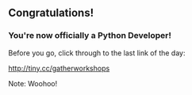 ## Congratulations!

### You're now officially a Python Developer!

Before you go, click through to the last link of the day:

http://tiny.cc/gatherworkshops
<!-- http://tiny.cc/gather -->

Note:
Woohoo!